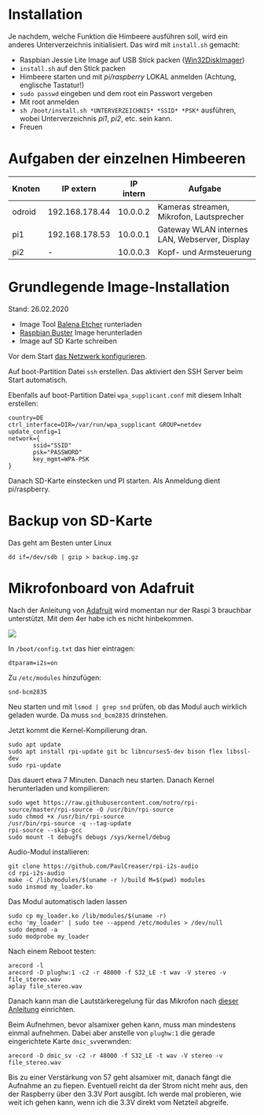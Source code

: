 # Installation

Je nachdem, welche Funktion die Himbeere ausführen soll, wird ein anderes
Unterverzeichnis initialisiert. Das wird mit `install.sh` gemacht:

* Raspbian Jessie Lite Image auf USB Stick packen ([Win32DiskImager](https://sourceforge.net/projects/win32diskimager/))
* `install.sh` auf den Stick packen
* Himbeere starten und mit *pi/raspberry* LOKAL anmelden (Achtung, englische Tastatur!)
* `sudo passwd` eingeben und dem root ein Passwort vergeben
* Mit root anmelden
* `sh /boot/install.sh *UNTERVERZEICHNIS* *SSID* *PSK*` ausführen, wobei Unterverzeichnis *pi1*, *pi2*, etc. sein kann.
* Freuen

# Aufgaben der einzelnen Himbeeren

|Knoten|IP extern|IP intern|Aufgabe|
|---|---|---|---|
|odroid|192.168.178.44|10.0.0.2|Kameras streamen, Mikrofon, Lautsprecher|
|pi1|192.168.178.53|10.0.0.1|Gateway WLAN internes LAN, Webserver, Display|
|pi2|-|10.0.0.3|Kopf- und Armsteuerung|

# Grundlegende Image-Installation

Stand: 26.02.2020

* Image Tool [Balena Etcher](https://www.balena.io/etcher/) runterladen
* [Raspbian Buster](https://www.raspberrypi.org/downloads/raspbian/) Image herunterladen
* Image auf SD Karte schreiben

Vor dem Start [das Netzwerk konfigurieren](https://pi-buch.info/wlan-schon-vor-der-installation-konfigurieren/).

Auf boot-Partition Datei `ssh` erstellen. Das aktiviert den SSH Server beim Start automatisch.

Ebenfalls auf boot-Partition Datei `wpa_supplicant.conf` mit diesem Inhalt erstellen:

```
country=DE
ctrl_interface=DIR=/var/run/wpa_supplicant GROUP=netdev
update_config=1
network={
       ssid="SSID"
       psk="PASSWORD"
       key_mgmt=WPA-PSK
}
```

Danach SD-Karte einstecken und PI starten.
Als Anmeldung dient pi/raspberry.

# Backup von SD-Karte

Das geht am Besten unter Linux

```
dd if=/dev/sdb | gzip > backup.img.gz
```

# Mikrofonboard von Adafruit

Nach der Anleitung von [Adafruit](https://learn.adafruit.com/adafruit-i2s-mems-microphone-breakout/raspberry-pi-wiring-and-test) wird momentan nur der Raspi 3 brauchbar unterstützt. Mit dem 4er habe ich es nicht hinbekommen.

![](https://cdn-learn.adafruit.com/guides/cropped_images/000/001/592/medium640/pintou.jpg?1520544902)

In `/boot/config.txt` das hier eintragen:

```
dtparam=i2s=on
```

Zu `/etc/modules` hinzufügen:

```
snd-bcm2835
```

Neu starten und mit `lsmod | grep snd` prüfen, ob das Modul auch wirklich geladen wurde. Da muss `snd_bcm2835` drinstehen.

Jetzt kommt die Kernel-Kompilierung dran.

```
sudo apt update
sudo apt install rpi-update git bc libncurses5-dev bison flex libssl-dev
sudo rpi-update
```

Das dauert etwa 7 Minuten. Danach neu starten. Danach Kernel herunterladen und kompilieren:

```
sudo wget https://raw.githubusercontent.com/notro/rpi-source/master/rpi-source -O /usr/bin/rpi-source
sudo chmod +x /usr/bin/rpi-source
/usr/bin/rpi-source -q --tag-update
rpi-source --skip-gcc
sudo mount -t debugfs debugs /sys/kernel/debug
```

Audio-Modul installieren:

```
git clone https://github.com/PaulCreaser/rpi-i2s-audio
cd rpi-i2s-audio
make -C /lib/modules/$(uname -r )/build M=$(pwd) modules
sudo insmod my_loader.ko
```

Das Modul automatisch laden lassen

```
sudo cp my_loader.ko /lib/modules/$(uname -r)
echo 'my_loader' | sudo tee --append /etc/modules > /dev/null
sudo depmod -a
sudo modprobe my_loader
```

Nach einem Reboot testen:

```
arecord -l
arecord -D plughw:1 -c2 -r 48000 -f S32_LE -t wav -V stereo -v file_stereo.wav
aplay file_stereo.wav
```

Danach kann man die Lautstärkeregelung für das Mikrofon nach [dieser Anleitung](https://learn.adafruit.com/adafruit-i2s-mems-microphone-breakout/raspberry-pi-wiring-and-test#adding-volume-control-5-67) einrichten.

Beim Aufnehmen, bevor alsamixer gehen kann, muss man mindestens einmal aufnehmen. Dabei aber anstelle von `plughw:1` die gerade eingerichtete Karte `dmic_sv`verwnden:

```
arecord -D dmic_sv -c2 -r 48000 -f S32_LE -t wav -V stereo -v file_stereo.wav
```

Bis zu einer Verstärkung von 57 geht alsamixer mit, danach fängt die Aufnahme an zu fiepen.
Eventuell reicht da der Strom nicht mehr aus, den der Raspberry über den 3.3V Port ausgibt.
Ich werde mal probieren, wie weit ich gehen kann, wenn ich die 3.3V direkt vom Netzteil abgreife.